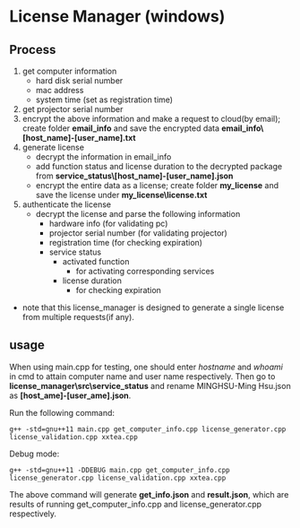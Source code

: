 # License Manager (windows)

## Process ##

1. get computer information
    - hard disk serial number
    - mac address
    - system time (set as registration time)
2. get projector serial number
3. encrypt the above information and make a request to cloud(by email); create folder **email_info** and 
   save the encrypted data **email_info\\[host_name]-[user_name].txt**
4. generate license
    - decrypt the information in email_info
    - add function status and license duration to the decrypted package from 
      **service_status\\[host_name]-[user_name].json**
    - encrypt the entire data as a license; create folder **my_license** and save the 
      license under **my_license\\license.txt**
5. authenticate the license
    - decrypt the license and parse the following information
        - hardware info (for validating pc)
        - projector serial number (for validating projector)
        - registration time (for checking expiration)
        - service status
            - activated function
                -  for activating corresponding services
            - license duration
                - for checking expiration
- note that this license_manager is designed to generate a single license from multiple requests(if any).

## usage ##

When using main.cpp for testing, one should enter *hostname* and *whoami* in cmd to attain computer name and user name respectively. Then go to **license_manager\\src\\service_status** and rename MINGHSU-Ming Hsu.json as **[host_ame]-[user_ame].json**.

Run the following command:

```shell=
g++ -std=gnu++11 main.cpp get_computer_info.cpp license_generator.cpp license_validation.cpp xxtea.cpp
```
Debug mode:
```shell=
g++ -std=gnu++11 -DDEBUG main.cpp get_computer_info.cpp license_generator.cpp license_validation.cpp xxtea.cpp 
```
The above command will generate **get_info.json** and **result.json**, which are results of running get_computer_info.cpp
and license_generator.cpp respectively.
